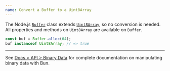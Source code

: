 ```yaml
---
name: Convert a Buffer to a Uint8Array
---
```


The Node.js [`Buffer`](https://nodejs.org/api/buffer.html) class extends [`Uint8Array`](https://developer.mozilla.org/en-US/docs/Web/JavaScript/Reference/Global_Objects/Uint8Array), so no conversion is needed. All properties and methods on `Uint8Array` are available on `Buffer`.

```ts
const buf = Buffer.alloc(64);
buf instanceof Uint8Array; // => true
```

---

See [Docs > API > Binary Data](https://bun.sh/docs/api/binary-data#conversion) for complete documentation on manipulating binary data with Bun.

